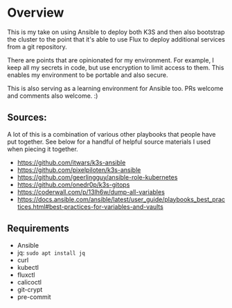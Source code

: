 # Overview

This is my take on using Ansible to deploy both K3S and then also bootstrap the cluster to the point that it's able to use Flux to deploy additional services from a git repository.

There are points that are opinionated for my environment. For example, I keep all my secrets in code, but use encryption to limit access to them. This enables my environment to be portable and also secure.

This is also serving as a learning environment for Ansible too. PRs welcome and comments also welcome. :)

## Sources:

A lot of this is a combination of various other playbooks that people have put together. See below for a handful of helpful source materials I used when piecing it together.

- https://github.com/itwars/k3s-ansible
- https://github.com/pixelpiloten/k3s-ansible
- https://github.com/geerlingguy/ansible-role-kubernetes
- https://github.com/onedr0p/k3s-gitops
- https://coderwall.com/p/13lh6w/dump-all-variables
- https://docs.ansible.com/ansible/latest/user_guide/playbooks_best_practices.html#best-practices-for-variables-and-vaults

## Requirements
- Ansible
- jq: `sudo apt install jq`
- curl
- kubectl
- fluxctl
- calicoctl
- git-crypt
- pre-commit

